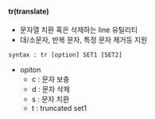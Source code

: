 ﻿#### tr(translate)
- 문자열 치환 혹은 삭제하는 line 유틸리티 
- 대/소문자, 반복 문자, 특정 문자 제거등 지원
```
syntax : tr [option] SET1 [SET2]
```
- opiton
	- c : 문자 보충
	- d : 문자 삭제
	- s : 문자 치환
	- t : truncated set1
